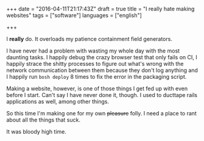 +++
date = "2016-04-11T21:17:43Z"
draft = true
title = "I really hate making websites"
tags = ["software"]
languages = ["english"]

+++

I **really** do. It overloads my patience containment field generators.

<!--more-->

I have never had a problem with wasting my whole day with the most daunting tasks. I happily debug the crazy browser test that only fails on CI, I happily strace the shitty processes to figure out what's wrong with the network communication between them because they don't log anything and I happily run `bosh deploy` 8 times to fix the error in the packaging script.

Making a website, however, is one of those things I get fed up with even before I start. Can't say I have never done it, though. I used to ducttape rails applications as well, among other things.

So this time I'm making one for my own <del>pleasure</del> folly. I need a place to rant about all the things that suck.

It was bloody high time.
